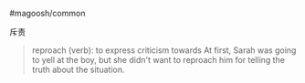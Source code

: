 #magoosh/common

斥责

> reproach (verb): to express criticism towards 
At first, Sarah was going to yell at the boy, but she didn't want to reproach him for telling the truth about the situation. 
